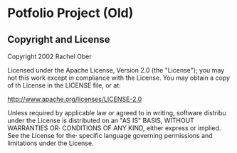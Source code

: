 # Potfolio Project (Old)

## Copyright and License

Copyright 2002 Rachel Ober

Licensed under the Apache License, Version 2.0 (the "License"); you may not
this work except in compliance with the License. You may obtain a copy of th
License in the LICENSE file, or at:

http://www.apache.org/licenses/LICENSE-2.0

Unless required by applicable law or agreed to in writing, software distribu
under the License is distributed on an "AS IS" BASIS, WITHOUT WARRANTIES OR·
CONDITIONS OF ANY KIND, either express or implied. See the License for the·
specific language governing permissions and limitations under the License.

